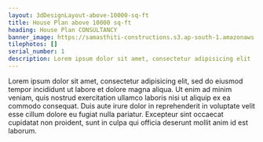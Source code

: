 ```yaml
---
layout: 3dDesignLayout-above-10000-sq-ft
title: House Plan above 10000 sq-ft
heading: House Plan CONSULTANCY
banner_image: https://samasthiti-constructions.s3.ap-south-1.amazonaws.com/uploads/3dAbove 10000 sqft.jpeg
tilephotos: []
serial_number: 1
description: Lorem ipsum dolor sit amet, consectetur adipisicing elit
---
```

Lorem ipsum dolor sit amet, consectetur adipisicing elit, sed do eiusmod
tempor incididunt ut labore et dolore magna aliqua. Ut enim ad minim veniam,
quis nostrud exercitation ullamco laboris nisi ut aliquip ex ea commodo
consequat. Duis aute irure dolor in reprehenderit in voluptate velit esse
cillum dolore eu fugiat nulla pariatur. Excepteur sint occaecat cupidatat non
proident, sunt in culpa qui officia deserunt mollit anim id est laborum.
